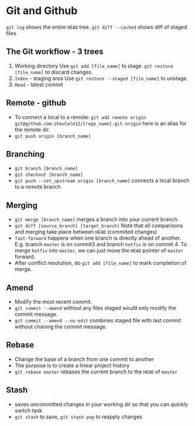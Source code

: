# Git and Github
`git log` shows the entire `HEAD` tree.
`git diff --cached` shows diff of staged files
## The Git workflow - 3 trees
1. Working directory
Use `git add [file_name]` to stage. `git restore [file_name]` to discard changes.
2. `Index` - staging area
Use `git restore --staged [file_name]` to unstage.
3. `Head` - latest commit

## Remote - github
- To connect a local to a remote: `git add remote origin git@github.com:zhoulele12/[repo_name].git`. `origin` here is an alias for the remote dir.
- `git push origin [branch_name]`

## Branching
- `git branch [branch_name]`
- `git checkout [branch_name]`
- `git push --set_upstream origin [branch_name]` connects a local branch to a remote branch

## Merging
- `git merge [branch_name]` merges a branch into your current branch. 
- `git diff [source_branch] [target_branch]` Note that all comparisons and merging take place between `HEAD` (commited changes)
- `fast-forward` happens when one branch is directly ahead of another. E.g. branch `master` is on commit3 and branch `hotfix` is on commit 4. To merge `hotfix` into `master`, we can just move the `HEAD` pointer of `master` forward.
- After conflict resolution, do `git add [file_name]` to mark completion of merge.

## Amend
- Modify the most recent commit.
- `git commit --amend` without any files staged would only modify the commit message.
- `git commit --amend --no-edit` combines staged file with last commit without chaning the commit message.

## Rebase
- Change the base of a branch from one commit to another
- The purpose is to create a linear project history
- `git rebase master` rebases the current branch to the `HEAD` of `master`

## Stash
- saves uncommitted changes in your working dir so that you can quickly switch task
- `git stash` to save, `git stash pop` to reapply changes
